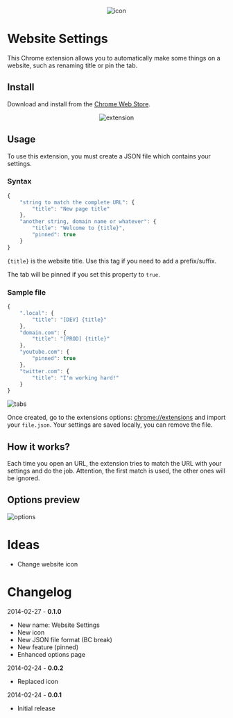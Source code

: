 <p align="center">
    <img src="https://raw.github.com/sylouuu/website-settings/master/img/icon_128.png" alt="icon">
</p>

# Website Settings

This Chrome extension allows you to automatically make some things on a website, such as renaming title or pin the tab.

## Install

Download and install from the [Chrome Web Store](https://chrome.google.com/webstore/detail/hcbgadmbdkiilgpifjgcakjehmafcjai/).

<p align="center">
    <img src="https://raw.github.com/sylouuu/website-settings/master/img/screenshots/extension.png" alt="extension">
</p>

## Usage

To use this extension, you must create a JSON file which contains your settings.

### Syntax

```js
{
    "string to match the complete URL": {
        "title": "New page title"
    },
    "another string, domain name or whatever": {
        "title": "Welcome to {title}",
        "pinned": true
    }
}
```

```{title}``` is the website title. Use this tag if you need to add a prefix/suffix.

The tab will be pinned if you set this property to ```true```.

### Sample file

```js
{
    ".local": {
        "title": "[DEV] {title}"
    },
    "domain.com": {
        "title": "[PROD] {title}"
    },
    "youtube.com": {
        "pinned": true
    },
    "twitter.com": {
        "title": "I'm working hard!"
    }
}
```

<img src="https://raw.github.com/sylouuu/website-settings/master/img/screenshots/tabs.png" alt="tabs">

Once created, go to the extensions options: [chrome://extensions](chrome://extensions) and import your ```file.json```. Your settings are saved locally, you can remove the file.

## How it works?

Each time you open an URL, the extension tries to match the URL with your settings and do the job.
Attention, the first match is used, the other ones will be ignored.

## Options preview

<img src="https://raw.github.com/sylouuu/website-settings/master/img/screenshots/options.png" alt="options">

# Ideas

* Change website icon

# Changelog

2014-02-27 - **0.1.0**

* New name: Website Settings
* New icon
* New JSON file format (BC break)
* New feature (pinned)
* Enhanced options page

2014-02-24 - **0.0.2**

* Replaced icon

2014-02-24 - **0.0.1**

* Initial release
